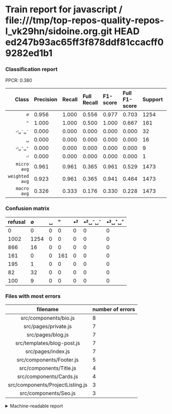 # Train report for javascript / file:///tmp/top-repos-quality-repos-l_vk29hn/sidoine.org.git HEAD ed247b93ac65ff3f878ddf81ccacff09282ed1b1

### Classification report

PPCR: 0.380

| Class | Precision | Recall | Full Recall | F1-score | Full F1-score | Support | Full Support | PPCR |
|------:|:----------|:-------|:------------|:---------|:---------|:--------|:-------------|:-----|
| `∅` | 0.956| 1.000| 0.556| 0.977| 0.703| 1254| 2256| 0.556 |
| `"` | 1.000| 1.000| 0.500| 1.000| 0.667| 161| 322| 0.500 |
| `⏎␣⁻␣⁻` | 0.000| 0.000| 0.000| 0.000| 0.000| 32| 114| 0.281 |
| `␣` | 0.000| 0.000| 0.000| 0.000| 0.000| 16| 882| 0.018 |
| `⏎␣⁺␣⁺` | 0.000| 0.000| 0.000| 0.000| 0.000| 9| 109| 0.083 |
| `⏎` | 0.000| 0.000| 0.000| 0.000| 0.000| 1| 196| 0.005 |
| `micro avg` | 0.961| 0.961| 0.365| 0.961| 0.529| 1473| 3879| 0.380 |
| `weighted avg` | 0.923| 0.961| 0.365| 0.941| 0.464| 1473| 3879| 0.380 |
| `macro avg` | 0.326| 0.333| 0.176| 0.330| 0.228| 1473| 3879| 0.380 |

### Confusion matrix

|refusal|  ∅| ␣| "| ⏎| ⏎␣⁻␣⁻| ⏎␣⁺␣⁺| 
|:---|:---|:---|:---|:---|:---|:---|
|0 |0 |0 |0 |0 |0 |0 |
|1002 |1254 |0 |0 |0 |0 |0 |
|866 |16 |0 |0 |0 |0 |0 |
|161 |0 |0 |161 |0 |0 |0 |
|195 |1 |0 |0 |0 |0 |0 |
|82 |32 |0 |0 |0 |0 |0 |
|100 |9 |0 |0 |0 |0 |0 |

### Files with most errors

| filename | number of errors|
|:----:|:-----|
| src/components/bio.js | 8 |
| src/pages/private.js | 7 |
| src/pages/blog.js | 7 |
| src/templates/blog-post.js | 7 |
| src/pages/index.js | 7 |
| src/components/Footer.js | 5 |
| src/components/Title.js | 4 |
| src/components/Cards.js | 4 |
| src/components/ProjectListing.js | 3 |
| src/components/Seo.js | 3 |

<details>
    <summary>Machine-readable report</summary>
```json
{
  "cl_report": {"\"": {"f1-score": 1.0, "precision": 1.0, "recall": 1.0, "support": 161}, "macro avg": {"f1-score": 0.3295661210704079, "precision": 0.32596544715447157, "recall": 0.3333333333333333, "support": 1473}, "micro avg": {"f1-score": 0.9606245756958588, "precision": 0.9606245756958588, "recall": 0.9606245756958588, "support": 1473}, "weighted avg": {"f1-score": 0.9413818702876775, "precision": 0.9229898332588214, "recall": 0.9606245756958588, "support": 1473}, "\u2205": {"f1-score": 0.9773967264224473, "precision": 0.9557926829268293, "recall": 1.0, "support": 1254}, "\u23ce": {"f1-score": 0.0, "precision": 0.0, "recall": 0.0, "support": 1}, "\u23ce\u2423\u207a\u2423\u207a": {"f1-score": 0.0, "precision": 0.0, "recall": 0.0, "support": 9}, "\u23ce\u2423\u207b\u2423\u207b": {"f1-score": 0.0, "precision": 0.0, "recall": 0.0, "support": 32}, "\u2423": {"f1-score": 0.0, "precision": 0.0, "recall": 0.0, "support": 16}},
  "cl_report_full": {"\"": {"f1-score": 0.6666666666666666, "precision": 1.0, "recall": 0.5, "support": 322}, "macro avg": {"f1-score": 0.22826357747882411, "precision": 0.32596544715447157, "recall": 0.17597517730496456, "support": 3879}, "micro avg": {"f1-score": 0.5287742899850523, "precision": 0.9606245756958588, "recall": 0.3647847383346223, "support": 3879}, "weighted avg": {"f1-score": 0.46415118623872903, "precision": 0.6388936047133094, "recall": 0.3647847383346223, "support": 3879}, "\u2205": {"f1-score": 0.702914798206278, "precision": 0.9557926829268293, "recall": 0.5558510638297872, "support": 2256}, "\u23ce": {"f1-score": 0.0, "precision": 0.0, "recall": 0.0, "support": 196}, "\u23ce\u2423\u207a\u2423\u207a": {"f1-score": 0.0, "precision": 0.0, "recall": 0.0, "support": 109}, "\u23ce\u2423\u207b\u2423\u207b": {"f1-score": 0.0, "precision": 0.0, "recall": 0.0, "support": 114}, "\u2423": {"f1-score": 0.0, "precision": 0.0, "recall": 0.0, "support": 882}},
  "ppcr": 0.37973704563031707
}
```
</details>

